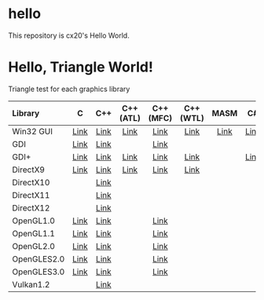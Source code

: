 hello
=====

This repository is cx20's Hello World.

# Hello, Triangle World!

Triangle test for each graphics library

|Library    |C                                                                       |C++                                                                       |C++ (ATL)                                                                  |C++ (MFC)                                                                     |C++ (WTL)                                                                  |MASM                                                                      |C#                                                                        |
|:----------|:----------------------------------------------------------------------:|:------------------------------------------------------------------------:|:-------------------------------------------------------------------------:|:----------------------------------------------------------------------------:|:-------------------------------------------------------------------------:|:------------------------------------------------------------------------:|:------------------------------------------------------------------------:|
|Win32 GUI  |[Link](https://github.com/cx20/hello/tree/master/c/win32gui/hello)      |[Link](https://github.com/cx20/hello/tree/master/cpp/win32gui/hello)      |[Link](https://github.com/cx20/hello/tree/master/cpp_atl/win32gui/hello)   |[Link](https://github.com/cx20/hello/tree/master/cpp_mfc/win32gui/hello)      |[Link](https://github.com/cx20/hello/tree/master/cpp_wtl/win32gui/hello)   |[Link](https://github.com/cx20/hello/tree/master/masm/win32gui/hello)     |[Link](https://github.com/cx20/hello/tree/master/csharp/win32gui/hello)   |
|GDI        |[Link](https://github.com/cx20/hello/tree/master/c/gdi/triangle)        |[Link](https://github.com/cx20/hello/tree/master/cpp/gdi/triangle)        |                                                                           |[Link](https://github.com/cx20/hello/tree/master/cpp_mfc/gdi/triangle)        |                                                                           |                                                                          |                                                                          |
|GDI+       |[Link](https://github.com/cx20/hello/tree/master/c/gdiplus/triangle)    |[Link](https://github.com/cx20/hello/tree/master/cpp/gdiplus/triangle)    |[Link](https://github.com/cx20/hello/tree/master/cpp_atl/gdiplus/triangle) |[Link](https://github.com/cx20/hello/tree/master/cpp_mfc/gdiplus/triangle)    |[Link](https://github.com/cx20/hello/tree/master/cpp_wtl/gdiplus/triangle) |                                                                          |[Link](https://github.com/cx20/hello/tree/master/csharp/gdiplus/triangle) |
|DirectX9   |[Link](https://github.com/cx20/hello/tree/master/c/directx9/triangle)   |[Link](https://github.com/cx20/hello/tree/master/cpp/directx9/triangle)   |[Link](https://github.com/cx20/hello/tree/master/cpp_atl/directx9/triangle)|[Link](https://github.com/cx20/hello/tree/master/cpp_mfc/directx9/triangle)   |[Link](https://github.com/cx20/hello/tree/master/cpp_wtl/directx9/triangle)|                                                                          |                                                                          |
|DirectX10  |                                                                        |[Link](https://github.com/cx20/hello/tree/master/cpp/directx10/triangle)  |                                                                           |                                                                              |                                                                           |                                                                          |                                                                          |
|DirectX11  |                                                                        |[Link](https://github.com/cx20/hello/tree/master/cpp/directx11/triangle)  |                                                                           |                                                                              |                                                                           |                                                                          |                                                                          |
|DirectX12  |                                                                        |[Link](https://github.com/cx20/hello/tree/master/cpp/directx12/triangle)  |                                                                           |                                                                              |                                                                           |                                                                          |                                                                          |
|OpenGL1.0  |[Link](https://github.com/cx20/hello/tree/master/c/opengl1.0/triangle)  |[Link](https://github.com/cx20/hello/tree/master/cpp/opengl1.0/triangle)  |                                                                           |[Link](https://github.com/cx20/hello/tree/master/cpp_mfc/opengl1.0/triangle)  |                                                                           |                                                                          |                                                                          |
|OpenGL1.1  |[Link](https://github.com/cx20/hello/tree/master/c/opengl1.1/triangle)  |[Link](https://github.com/cx20/hello/tree/master/cpp/opengl1.1/triangle)  |                                                                           |[Link](https://github.com/cx20/hello/tree/master/cpp_mfc/opengl1.1/triangle)  |                                                                           |                                                                          |                                                                          |
|OpenGL2.0  |[Link](https://github.com/cx20/hello/tree/master/c/opengl2.0/triangle)  |[Link](https://github.com/cx20/hello/tree/master/cpp/opengl2.0/triangle)  |                                                                           |[Link](https://github.com/cx20/hello/tree/master/cpp_mfc/opengl2.0/triangle)  |                                                                           |                                                                          |                                                                          |
|OpenGLES2.0|[Link](https://github.com/cx20/hello/tree/master/c/opengles2.0/triangle)|[Link](https://github.com/cx20/hello/tree/master/cpp/opengles2.0/triangle)|                                                                           |[Link](https://github.com/cx20/hello/tree/master/cpp_mfc/opengles2.0/triangle)|                                                                           |                                                                          |                                                                          |                                                                          |
|OpenGLES3.0|[Link](https://github.com/cx20/hello/tree/master/c/opengles3.0/triangle)|[Link](https://github.com/cx20/hello/tree/master/cpp/opengles3.0/triangle)|                                                                           |[Link](https://github.com/cx20/hello/tree/master/cpp_mfc/opengles3.0/triangle)|                                                                           |                                                                          |                                                                          |
|Vulkan1.2  |                                                                        |[Link](https://github.com/cx20/hello/tree/master/cpp/vulkan1.2/triangle)  |                                                                           |                                                                              |                                                                           |                                                                          |                                                                          |
